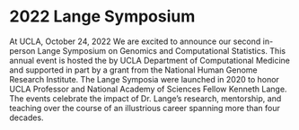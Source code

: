 # 2022 Lange Symposium
At UCLA, October 24, 2022
We are excited to announce our second in-person Lange Symposium on Genomics and Computational Statistics. This annual event is hosted the by UCLA Department of Computational Medicine and supported in part by a grant from the National Human Genome Research Institute. The Lange Symposia were launched in 2020 to honor UCLA Professor and National Academy of Sciences Fellow Kenneth Lange. The events celebrate the impact of Dr. Lange’s research, mentorship, and teaching over the course of an illustrious career spanning more than four decades. 

